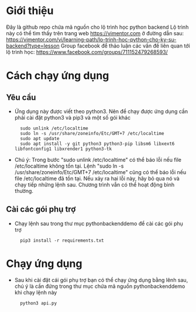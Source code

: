 # Giới thiệu
Đây là github repo chứa mã nguồn cho lộ trình học python backend 
Lộ trình này có thể tìm thấy trên trang web https://vimentor.com ở đường dẫn sau: https://vimentor.com/vi/learning-path/lo-trinh-hoc-python-cho-ky-su-backend?type=lesson
Group facebook để thảo luận các vấn đề liên quan tới lộ trình học: https://www.facebook.com/groups/711152479268593/

# Cách chạy ứng dụng
## Yêu cầu 
- Ứng dụng này được viết theo python3. Nên để chạy được ứng dụng cần phải cài đặt python3 và pip3 và một số gói khác

        sudo unlink /etc/localtime 
        sudo ln -s /usr/share/zoneinfo/Etc/GMT+7 /etc/localtime
        sudo apt update 
        sudo apt install -y git python3 python3-pip libsm6 libxext6 libfontconfig1 libxrender1 python3-tk
        
- Chú ý: Trong bước "sudo unlink /etc/localtime" có thể báo lỗi nếu file /etc/localtime không tồn tại. Lệnh "sudo ln -s /usr/share/zoneinfo/Etc/GMT+7 /etc/localtime" cũng có thể báo lỗi nếu file /etc/localtime đã tồn tại. Nếu xảy ra hai lỗi này, hãy bỏ qua nó và chạy tiếp những lệnh sau. Chương trình vẫn có thể hoạt động bình thường.
## Cài các gói phụ trợ 
- Chạy lệnh sau trong thư mục pythonbackenddemo để cài các gói phụ trợ 

        pip3 install -r requirements.txt
        
 # Chạy ứng dụng
- Sau khi cài đặt cái gói phụ trợ bạn có thể chạy ứng dụng bằng lênh sau, chú ý là cần đứng trong thư mục chứa mã nguồn pythonbackenddemo khi chạy lệnh này

        python3 api.py
